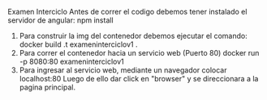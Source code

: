 Examen Interciclo
Antes de correr el codigo debemos tener instalado el servidor de angular:
npm install
1. Para construir la img del contenedor debemos ejecutar el comando:
docker build .t exameninterciclov1 .
2. Para correr el contenedor hacia un servicio web (Puerto 80)
docker run -p 8080:80 exameninterciclov1
3. Para ingresar al servicio web, mediante un navegador colocar localhost:80
Luego de ello dar click en "browser" y se direccionara a la pagina principal.
